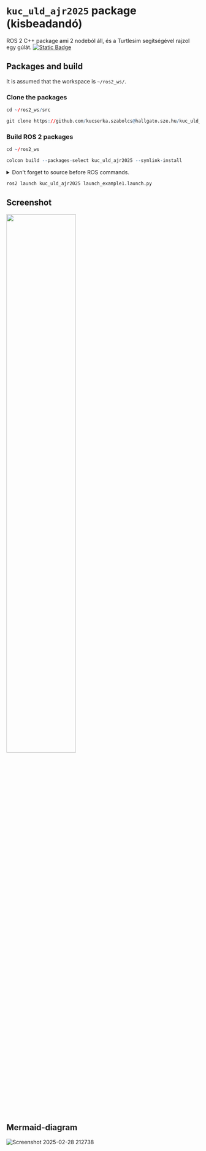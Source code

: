 # `kuc_uld_ajr2025` package (kisbeadandó)
ROS 2 C++ package ami 2 nodeból áll, és a Turtlesim segítségével rajzol egy gúlát.  [![Static Badge](https://img.shields.io/badge/ROS_2-Humble-34aec5)](https://docs.ros.org/en/humble/)
## Packages and build

It is assumed that the workspace is `~/ros2_ws/`.

### Clone the packages
``` r
cd ~/ros2_ws/src
```
``` r
git clone https://github.com/kucserka.szabolcs@hallgato.sze.hu/kuc_uld_ajr2025
```

### Build ROS 2 packages
``` r
cd ~/ros2_ws
```
``` r
colcon build --packages-select kuc_uld_ajr2025 --symlink-install
```

<details>
<summary> Don't forget to source before ROS commands.</summary>

``` bash
source ~/ros2_ws/install/setup.bash
```
</details>

``` r
ros2 launch kuc_uld_ajr2025 launch_example1.launch.py
```


## Screenshot
<img src="screenshot.png" width="60%"/>

## Mermaid-diagram
![Screenshot 2025-02-28 212738](https://github.com/user-attachments/assets/6907e987-9b2d-407c-a540-878eb7848a2f)

